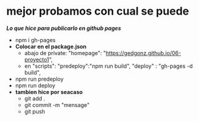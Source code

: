 
# mejor probamos con cual se puede

***Lo que hice para publicarlo en github pages***

- npm i gh-pages
- **Colocar en el package.json**
    - abajo de private: "homepage": "https://gedgonz.github.io/06-proyecto1",
    - en "scripts": "predeploy":"npm run build",
                    "deploy" : "gh-pages -d build",
- npm run predeploy
- npm run deploy
- **tambien hice por seacaso**
    - git add .
    - git commit -m "mensage"
    - git push
